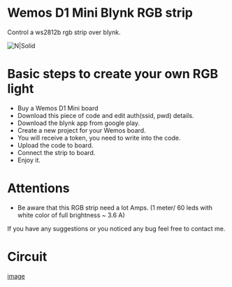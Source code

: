 # Wemos D1 Mini Blynk RGB strip

Control a ws2812b rgb strip over blynk.

![N|Solid](https://static.tildacdn.com/tild3631-3462-4933-a462-633739303731/Blynk_logo_diamond2x.png)

# Basic steps to create your own RGB light
- Buy a Wemos D1 Mini board
- Download this piece of code and edit auth(ssid, pwd) details.
- Download the blynk app from google play.
- Create a new project for your Wemos board.
- You will receive a token, you need to write into the code.
- Upload the code to board.
- Connect the strip to board.
- Enjoy it.

# Attentions
- Be aware that this RGB strip need a lot Amps.
(1 meter/ 60 leds with white color of full brightness ~ 3.6 A)

If you have any suggestions or you noticed any bug feel free to contact me.

# Circuit
[image](https://raw.githubusercontent.com/bankotamas/WemosD1MiniBlynkRGB/master/pictures/wemos_d1mini_ws2812b_bb.jpg)
